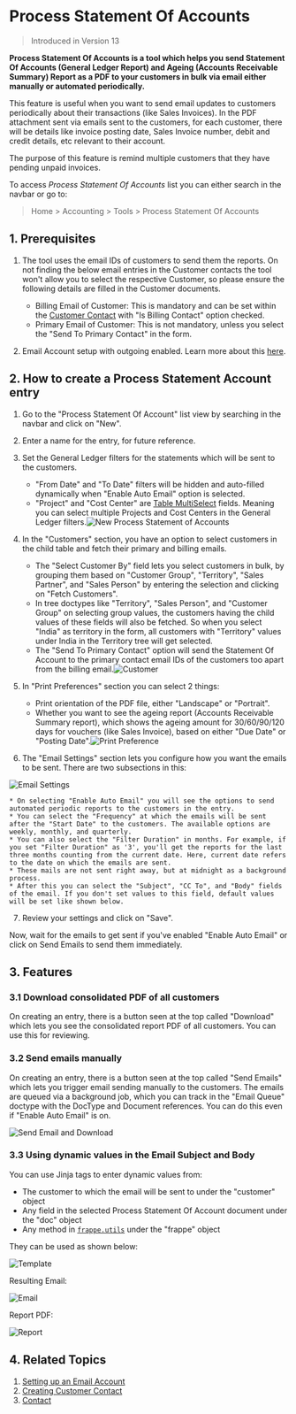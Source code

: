 
# Process Statement Of Accounts



> 
> Introduced in Version 13
> 
> 
> 


**Process Statement Of Accounts is a tool which helps you send Statement Of Accounts (General Ledger Report) and Ageing (Accounts Receivable Summary) Report as a PDF to your customers in bulk via email either manually or automated periodically.**


This feature is useful when you want to send email updates to customers periodically about their transactions (like Sales Invoices). In the PDF attachment sent via emails sent to the customers, for each customer, there will be details like invoice posting date, Sales Invoice number, debit and credit details, etc relevant to their account.


The purpose of this feature is remind multiple customers that they have pending unpaid invoices.


  

To access *Process Statement Of Accounts* list you can either search in the navbar or go to:



> 
> Home > Accounting > Tools > Process Statement Of Accounts
> 
> 
> 


## 1. Prerequisites


1. The tool uses the email IDs of customers to send them the reports. On not finding the below email entries in the Customer contacts the tool won't allow you to select the respective Customer, so please ensure the following details are filled in the Customer documents.


	* Billing Email of Customer: This is mandatory and can be set within the [Customer Contact](/docs/v13/user/manual/en/CRM/contact#1-how-to-create-a-contact) with "Is Billing Contact" option checked.
	* Primary Email of Customer: This is not mandatory, unless you select the "Send To Primary Contact" in the form.
2. Email Account setup with outgoing enabled. Learn more about this [here](/docs/v13/user/manual/en/setting-up/email/email-account).


## 2. How to create a Process Statement Account entry


1. Go to the "Process Statement Of Account" list view by searching in the navbar and click on "New".
2. Enter a name for the entry, for future reference.
3. Set the General Ledger filters for the statements which will be sent to the customers.


	* "From Date" and "To Date" filters will be hidden and auto-filled dynamically when "Enable Auto Email" option is selected.
	* "Project" and "Cost Center" are [Table MultiSelect](/docs/v13/user/manual/en/customize-erpnext/articles/table-multiselect-field) fields. Meaning you can select multiple Projects and Cost Centers in the General Ledger filters.![New Process Statement of Accounts](/files/process-statement-of-accounts.png)
4. In the "Customers" section, you have an option to select customers in the child table and fetch their primary and billing emails.


	* The "Select Customer By" field lets you select customers in bulk, by grouping them based on "Customer Group", "Territory", "Sales Partner", and "Sales Person" by entering the selection and clicking on "Fetch Customers".
	* In tree doctypes like "Territory", "Sales Person", and "Customer Group" on selecting group values, the customers having the child values of these fields will also be fetched. So when you select "India" as territory in the form, all customers with "Territory" values under India in the Territory tree will get selected.
	* The "Send To Primary Contact" option will send the Statement Of Account to the primary contact email IDs of the customers too apart from the billing email.![Customer](/files/psoa-customers.png)
5. In "Print Preferences" section you can select 2 things:


	* Print orientation of the PDF file, either "Landscape" or "Portrait".
	* Whether you want to see the ageing report (Accounts Receivable Summary report), which shows the ageing amount for 30/60/90/120 days for vouchers (like Sales Invoice), based on either "Due Date" or "Posting Date".![Print Preference](/files/psoa-print.png)
6. The "Email Settings" section lets you configure how you want the emails to be sent. There are two subsections in this:


![Email Settings](/files/psoa-auto-email.png)


	* On selecting "Enable Auto Email" you will see the options to send automated periodic reports to the customers in the entry.
	* You can select the "Frequency" at which the emails will be sent after the "Start Date" to the customers. The available options are weekly, monthly, and quarterly.
	* You can also select the "Filter Duration" in months. For example, if you set "Filter Duration" as '3', you'll get the reports for the last three months counting from the current date. Here, current date refers to the date on which the emails are sent.
	* These mails are not sent right away, but at midnight as a background process.
	* After this you can select the "Subject", "CC To", and "Body" fields of the email. If you don't set values to this field, default values will be set like shown below.
7. Review your settings and click on "Save".


Now, wait for the emails to get sent if you've enabled "Enable Auto Email" or click on Send Emails to send them immediately.


## 3. Features


### 3.1 Download consolidated PDF of all customers


On creating an entry, there is a button seen at the top called "Download" which lets you see the consolidated report PDF of all customers. You can use this for reviewing.


### 3.2 Send emails manually


On creating an entry, there is a button seen at the top called "Send Emails" which lets you trigger email sending manually to the customers. The emails are queued via a background job, which you can track in the "Email Queue" doctype with the DocType and Document references. You can do this even if "Enable Auto Email" is on.


![Send Email and Download](/files/psoa-buttons.png)


### 3.3 Using dynamic values in the Email Subject and Body


You can use Jinja tags to enter dynamic values from:


* The customer to which the email will be sent to under the "customer" object
* Any field in the selected Process Statement Of Account document under the "doc" object
* Any method in [`frappe.utils`](https://github.com/frappe/frappe/blob/develop/frappe/utils/__init__.py) under the "frappe" object


They can be used as shown below:


![Template](/files/psoa-template.png)


Resulting Email:


![Email](/files/psoa-email.png)


Report PDF:


![Report](/files/psoa-report.png)


## 4. Related Topics


1. [Setting up an Email Account](/docs/v13/user/manual/en/setting-up/email/email-account)
2. [Creating Customer Contact](/docs/v13/user/manual/en/CRM/contact#1-how-to-create-a-contact)
3. [Contact](/docs/v13/user/manual/en/CRM/contact)


